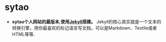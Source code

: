 # sytao

- **sytao个人网站的最版本,使用[Jekyll](http://jekyllbootstrap.com/)搭建。**
  Jekyll的核心其实就是一个文本的转换引擎，用你最喜欢的标记语言写文档，可以是Markdown、Textile或者HTML等等.